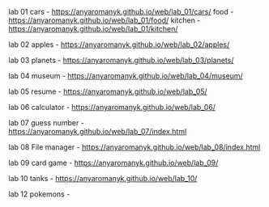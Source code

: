 lab 01
cars - https://anyaromanyk.github.io/web/lab_01/cars/
food - https://anyaromanyk.github.io/web/lab_01/food/
kitchen - https://anyaromanyk.github.io/web/lab_01/kitchen/

lab 02
apples - https://anyaromanyk.github.io/web/lab_02/apples/

lab 03
planets - https://anyaromanyk.github.io/web/lab_03/planets/

lab 04
museum - https://anyaromanyk.github.io/web/lab_04/museum/

lab 05
resume - https://anyaromanyk.github.io/web/lab_05/

lab 06
calculator - https://anyaromanyk.github.io/web/lab_06/

lab 07
guess number - https://anyaromanyk.github.io/web/lab_07/index.html

lab 08
File manager - https://anyaromanyk.github.io/web/lab_08/index.html

lab 09 
card game - https://anyaromanyk.github.io/web/lab_09/

lab 10
tanks - https://anyaromanyk.github.io/web/lab_10/

lab 12
pokemons - 
